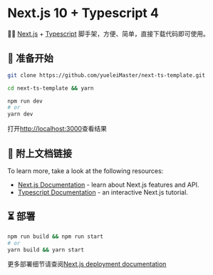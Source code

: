 # Next.js 10 + Typescript 4

🎉🎉 [Next.js](https://www.nextjs.cn/) + [Typescript](https://www.tslang.cn/) 脚手架，方便、简单，直接下载代码即可使用。

## 🌟 准备开始

```bash
git clone https://github.com/yueleiMaster/next-ts-template.git
```

```bash
cd next-ts-template && yarn
```

```bash
npm run dev
# or
yarn dev
```

打开[http://localhost:3000](http://localhost:3000)查看结果

## 📖 附上文档链接

To learn more, take a look at the following resources:

- [Next.js Documentation](https://www.nextjs.cn/docs) - learn about Next.js features and API.
- [Typescript Documentation](https://www.tslang.cn/docs/home.html) - an interactive Next.js tutorial.

## ⏳ 部署

```bash
npm run build && npm run start
# or
yarn build && yarn start
```

更多部署细节请查阅[Next.js deployment documentation](https://nextjs.org/docs/deployment)
